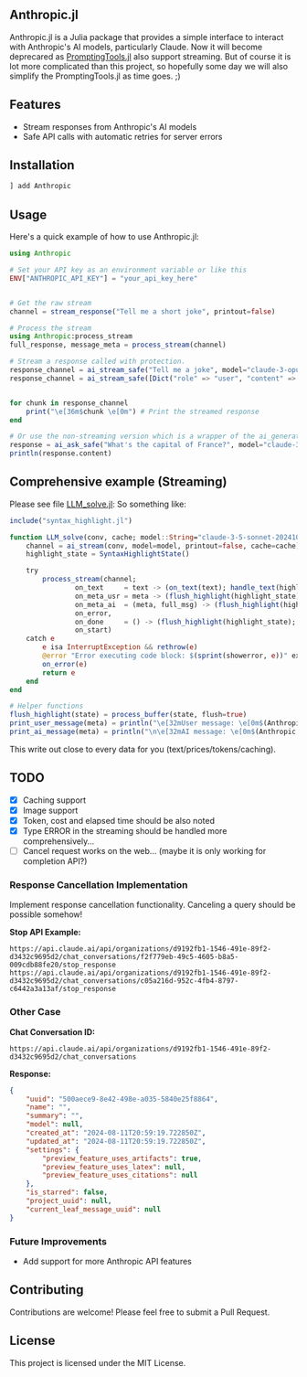 ## Anthropic.jl

Anthropic.jl is a Julia package that provides a simple interface to interact with Anthropic's AI models, particularly Claude. 
Now it will become deprecared as [PromptingTools.jl](https://github.com/svilupp/PromptingTools.jl) also support streaming. But of course it is lot more complicated than this project, so hopefully some day we will also simplify the PromptingTools.jl as time goes. ;)

## Features
- Stream responses from Anthropic's AI models
- Safe API calls with automatic retries for server errors

## Installation

```julia
] add Anthropic
```

## Usage

Here's a quick example of how to use Anthropic.jl:

```julia
using Anthropic

# Set your API key as an environment variable or like this
ENV["ANTHROPIC_API_KEY"] = "your_api_key_here"


# Get the raw stream
channel = stream_response("Tell me a short joke", printout=false)

# Process the stream
using Anthropic:process_stream
full_response, message_meta = process_stream(channel)

# Stream a response called with protection.
response_channel = ai_stream_safe("Tell me a joke", model="claude-3-opus-20240229")
response_channel = ai_stream_safe([Dict("role" => "user", "content" => "Tell me a joke")], model="claude-3-opus-20240229", max_tokens=100)


for chunk in response_channel
	print("\e[36m$chunk \e[0m") # Print the streamed response
end

# Or use the non-streaming version which is a wrapper of the ai_generate from promptingtools.
response = ai_ask_safe("What's the capital of France?", model="claude-3-opus-20240229")
println(response.content)
```

## Comprehensive example (Streaming)

Please see file [LLM_solve.jl](https://github.com/Sixzero/EasyContext.jl/blob/master/src/transform/LLM_solve.jl): 
So something like:
```julia
include("syntax_highlight.jl")

function LLM_solve(conv, cache; model::String="claude-3-5-sonnet-20241022", on_meta_usr=noop, on_text=noop, on_meta_ai=noop, on_error=noop, on_done=noop, on_start=noop)
    channel = ai_stream(conv, model=model, printout=false, cache=cache)
    highlight_state = SyntaxHighlightState()

    try
        process_stream(channel; 
                on_text     = text -> (on_text(text); handle_text(highlight_state, text)),
                on_meta_usr = meta -> (flush_highlight(highlight_state); on_meta_usr(meta); print_user_message(meta)),
                on_meta_ai  = (meta, full_msg) -> (flush_highlight(highlight_state); on_meta_ai(create_AI_message(full_msg, meta)); print_ai_message(meta)),
                on_error,
                on_done     = () -> (flush_highlight(highlight_state); on_done()),
                on_start)
    catch e
        e isa InterruptException && rethrow(e)
        @error "Error executing code block: $(sprint(showerror, e))" exception=(e, catch_backtrace())
        on_error(e)
        return e
    end
end

# Helper functions
flush_highlight(state) = process_buffer(state, flush=true)
print_user_message(meta) = println("\e[32mUser message: \e[0m$(Anthropic.format_meta_info(meta))\n\e[36m¬ \e[0m")
print_ai_message(meta) = println("\n\e[32mAI message: \e[0m$(Anthropic.format_meta_info(meta))")
```
This write out close to every data for you (text/prices/tokens/caching).   

## TODO

- [x] Caching support
- [x] Image support
- [x] Token, cost and elapsed time should be also noted
- [x] Type ERROR in the streaming should be handled more comprehensively...
- [ ] Cancel request works on the web... (maybe it is only working for completion API?)

### Response Cancellation Implementation
Implement response cancellation functionality. Canceling a query should be possible somehow! 

**Stop API Example:**
```
https://api.claude.ai/api/organizations/d9192fb1-1546-491e-89f2-d3432c9695d2/chat_conversations/f2f779eb-49c5-4605-b8a5-009cdb88fe20/stop_response
https://api.claude.ai/api/organizations/d9192fb1-1546-491e-89f2-d3432c9695d2/chat_conversations/c05a216d-952c-4fb4-8797-c6442a3a13af/stop_response
```

### Other Case
**Chat Conversation ID:**
```
https://api.claude.ai/api/organizations/d9192fb1-1546-491e-89f2-d3432c9695d2/chat_conversations
```

**Response:**
```json
{
    "uuid": "500aece9-8e42-498e-a035-5840e25f8864",
    "name": "",
    "summary": "",
    "model": null,
    "created_at": "2024-08-11T20:59:19.722850Z",
    "updated_at": "2024-08-11T20:59:19.722850Z",
    "settings": {
        "preview_feature_uses_artifacts": true,
        "preview_feature_uses_latex": null,
        "preview_feature_uses_citations": null
    },
    "is_starred": false,
    "project_uuid": null,
    "current_leaf_message_uuid": null
}
```

### Future Improvements
- Add support for more Anthropic API features

## Contributing

Contributions are welcome! Please feel free to submit a Pull Request.

## License

This project is licensed under the MIT License.
